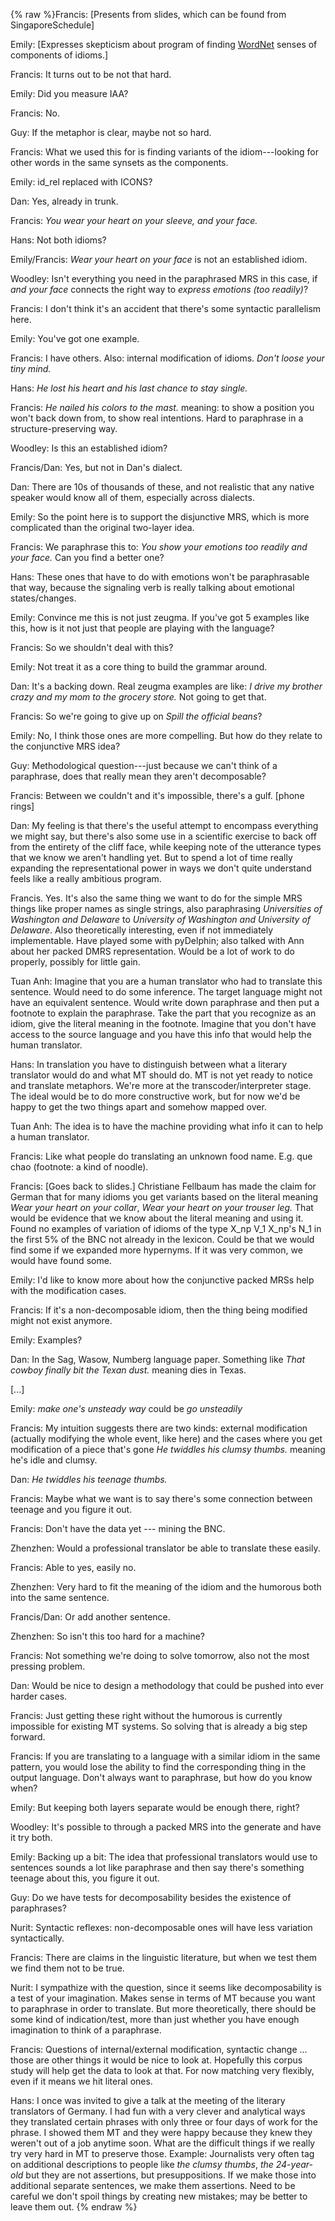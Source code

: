 {% raw %}Francis: \[Presents from slides, which can be found from
SingaporeSchedule\]

Emily: \[Expresses skepticism about program of finding
[WordNet](/WordNet) senses of components of idioms.\]

Francis: It turns out to be not that hard.

Emily: Did you measure IAA?

Francis: No.

Guy: If the metaphor is clear, maybe not so hard.

Francis: What we used this for is finding variants of the
idiom---looking for other words in the same synsets as the components.

Emily: id\_rel replaced with ICONS?

Dan: Yes, already in trunk.

Francis: *You wear your heart on your sleeve, and your face.*

Hans: Not both idioms?

Emily/Francis: *Wear your heart on your face* is not an established
idiom.

Woodley: Isn't everything you need in the paraphrased MRS in this case,
if *and your face* connects the right way to *express emotions (too
readily)*?

Francis: I don't think it's an accident that there's some syntactic
parallelism here.

Emily: You've got one example.

Francis: I have others. Also: internal modification of idioms. *Don't
loose your tiny mind.*

Hans: *He lost his heart and his last chance to stay single.*

Francis: *He nailed his colors to the mast.* meaning: to show a position
you won't back down from, to show real intentions. Hard to paraphrase in
a structure-preserving way.

Woodley: Is this an established idiom?

Francis/Dan: Yes, but not in Dan's dialect.

Dan: There are 10s of thousands of these, and not realistic that any
native speaker would know all of them, especially across dialects.

Emily: So the point here is to support the disjunctive MRS, which is
more complicated than the original two-layer idea.

Francis: We paraphrase this to: *You show your emotions too readily and
your face.* Can you find a better one?

Hans: These ones that have to do with emotions won't be paraphrasable
that way, because the signaling verb is really talking about emotional
states/changes.

Emily: Convince me this is not just zeugma. If you've got 5 examples
like this, how is it not just that people are playing with the language?

Francis: So we shouldn't deal with this?

Emily: Not treat it as a core thing to build the grammar around.

Dan: It's a backing down. Real zeugma examples are like: *I drive my
brother crazy and my mom to the grocery store.* Not going to get that.

Francis: So we're going to give up on *Spill the official beans*?

Emily: No, I think those ones are more compelling. But how do they
relate to the conjunctive MRS idea?

Guy: Methodological question---just because we can't think of a
paraphrase, does that really mean they aren't decomposable?

Francis: Between we couldn't and it's impossible, there's a gulf.
\[phone rings\]

Dan: My feeling is that there's the useful attempt to encompass
everything we might say, but there's also some use in a scientific
exercise to back off from the entirety of the cliff face, while keeping
note of the utterance types that we know we aren't handling yet. But to
spend a lot of time really expanding the representational power in ways
we don't quite understand feels like a really ambitious program.

Francis. Yes. It's also the same thing we want to do for the simple MRS
things like proper names as single strings, also paraphrasing
*Universities of Washington and Delaware* to *University of Washington
and University of Delaware*. Also theoretically interesting, even if not
immediately implementable. Have played some with pyDelphin; also talked
with Ann about her packed DMRS representation. Would be a lot of work to
do properly, possibly for little gain.

Tuan Anh: Imagine that you are a human translator who had to translate
this sentence. Would need to do some inference. The target language
might not have an equivalent sentence. Would write down paraphrase and
then put a footnote to explain the paraphrase. Take the part that you
recognize as an idiom, give the literal meaning in the footnote. Imagine
that you don't have access to the source language and you have this info
that would help the human translator.

Hans: In translation you have to distinguish between what a literary
translator would do and what MT should do. MT is not yet ready to notice
and translate metaphors. We're more at the transcoder/interpreter stage.
The ideal would be to do more constructive work, but for now we'd be
happy to get the two things apart and somehow mapped over.

Tuan Anh: The idea is to have the machine providing what info it can to
help a human translator.

Francis: Like what people do translating an unknown food name. E.g. que
chao (footnote: a kind of noodle).

Francis: \[Goes back to slides.\] Christiane Fellbaum has made the claim
for German that for many idioms you get variants based on the literal
meaning *Wear your heart on your collar*, *Wear your heart on your
trouser leg.* That would be evidence that we know about the literal
meaning and using it. Found no examples of variation of idioms of the
type X\_np V\_1 X\_np's N\_1 in the first 5% of the BNC not already in
the lexicon. Could be that we would find some if we expanded more
hypernyms. If it was very common, we would have found some.

Emily: I'd like to know more about how the conjunctive packed MRSs help
with the modification cases.

Francis: If it's a non-decomposable idiom, then the thing being modified
might not exist anymore.

Emily: Examples?

Dan: In the Sag, Wasow, Numberg language paper. Something like *That
cowboy finally bit the Texan dust.* meaning dies in Texas.

\[...\]

Emily: *make one's unsteady way* could be *go unsteadily*

Francis: My intuition suggests there are two kinds: external
modification (actually modifying the whole event, like here) and the
cases where you get modification of a piece that's gone *He twiddles his
clumsy thumbs.* meaning he's idle and clumsy.

Dan: *He twiddles his teenage thumbs.*

Francis: Maybe what we want is to say there's some connection between
teenage and you figure it out.

Francis: Don't have the data yet --- mining the BNC.

Zhenzhen: Would a professional translator be able to translate these
easily.

Francis: Able to yes, easily no.

Zhenzhen: Very hard to fit the meaning of the idiom and the humorous
both into the same sentence.

Francis/Dan: Or add another sentence.

Zhenzhen: So isn't this too hard for a machine?

Francis: Not something we're doing to solve tomorrow, also not the most
pressing problem.

Dan: Would be nice to design a methodology that could be pushed into
ever harder cases.

Francis: Just getting these right without the humorous is currently
impossible for existing MT systems. So solving that is already a big
step forward.

Francis: If you are translating to a language with a similar idiom in
the same pattern, you would lose the ability to find the corresponding
thing in the output language. Don't always want to paraphrase, but how
do you know when?

Emily: But keeping both layers separate would be enough there, right?

Woodley: It's possible to through a packed MRS into the generate and
have it try both.

Emily: Backing up a bit: The idea that professional translators would
use to sentences sounds a lot like paraphrase and then say there's
something teenage about this, you figure it out.

Guy: Do we have tests for decomposability besides the existence of
paraphrases?

Nurit: Syntactic reflexes: non-decomposable ones will have less
variation syntactically.

Francis: There are claims in the linguistic literature, but when we test
them we find them not to be true.

Nurit: I sympathize with the question, since it seems like
decomposability is a test of your imagination. Makes sense in terms of
MT because you want to paraphrase in order to translate. But more
theoretically, there should be some kind of indication/test, more than
just whether you have enough imagination to think of a paraphrase.

Francis: Questions of internal/external modification, syntactic change
... those are other things it would be nice to look at. Hopefully this
corpus study will help get the data to look at that. For now matching
very flexibly, even if it means we hit literal ones.

Hans: I once was invited to give a talk at the meeting of the literary
translators of Germany. I had fun with a very clever and analytical ways
they translated certain phrases with only three or four days of work for
the phrase. I showed them MT and they were happy because they knew they
weren't out of a job anytime soon. What are the difficult things if we
really try very hard in MT to preserve those. Example: Journalists very
often tag on additional descriptions to people like *the clumsy thumbs*,
*the 24-year-old* but they are not assertions, but presuppositions. If
we make those into additional separate sentences, we make them
assertions. Need to be careful we don't spoil things by creating new
mistakes; may be better to leave them out.
<update date omitted for speed>{% endraw %}